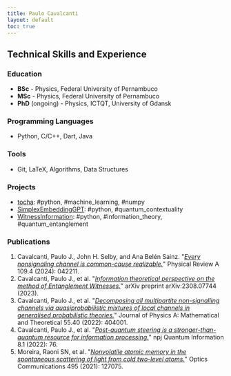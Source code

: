 ```yaml
---
title: Paulo Cavalcanti
layout: default
toc: true
---
```


## Technical Skills and Experience

### Education

* **BSc** - Physics, Federal University of Pernambuco
* **MSc** - Physics, Federal University of Pernambuco
* **PhD** (ongoing) - Physics, ICTQT, University of Gdansk

### Programming Languages

- Python, C/C++, Dart, Java

### Tools

- Git, LaTeX, Algorithms, Data Structures

### Projects

- [tocha](https://github.com/pjcavalcanti/tocha): #python, #machine_learning, #numpy
- [SimplexEmbeddingGPT](https://github.com/pjcavalcanti/SimplexEmbeddingGPT): #python, #quantum_contextuality
- [WitnessInformation](https://github.com/pjcavalcanti/WitnessInformation): #python, #information_theory, #quantum_entanglement

### Publications

1. Cavalcanti, Paulo J., John H. Selby, and Ana Belén Sainz. "[_Every nonsignaling channel is common-cause realizable._](https://journals.aps.org/pra/abstract/10.1103/PhysRevA.109.042211)" Physical Review A 109.4 (2024): 042211.
2. Cavalcanti, Paulo J., et al. "[_Information theoretical perspective on the method of Entanglement Witnesses._](https://arxiv.org/abs/2308.07744)" arXiv preprint arXiv:2308.07744 (2023).
3. Cavalcanti, Paulo J., et al. "[_Decomposing all multipartite non-signalling channels via quasiprobabilistic mixtures of local channels in generalised probabilistic theories._](https://iopscience.iop.org/article/10.1088/1751-8121/ac8ea4/meta)" Journal of Physics A: Mathematical and Theoretical 55.40 (2022): 404001.
4. Cavalcanti, Paulo J., et al. "[_Post-quantum steering is a stronger-than-quantum resource for information processing._](https://www.nature.com/articles/s41534-022-00574-8)" npj Quantum Information 8.1 (2022): 76.
5. Moreira, Raoni SN, et al. "[_Nonvolatile atomic memory in the spontaneous scattering of light from cold two-level atoms._](https://www.sciencedirect.com/science/article/abs/pii/S0030401821003242)" Optics Communications 495 (2021): 127075.


